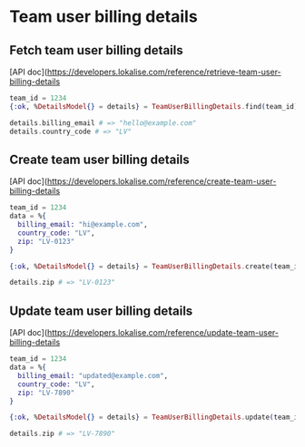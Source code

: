 # Team user billing details

## Fetch team user billing details

[API doc](https://developers.lokalise.com/reference/retrieve-team-user-billing-details

```elixir
team_id = 1234
{:ok, %DetailsModel{} = details} = TeamUserBillingDetails.find(team_id)

details.billing_email # => "hello@example.com"
details.country_code # => "LV"
```

## Create team user billing details

[API doc](https://developers.lokalise.com/reference/create-team-user-billing-details

```elixir
team_id = 1234
data = %{
  billing_email: "hi@example.com",
  country_code: "LV",
  zip: "LV-0123"
}

{:ok, %DetailsModel{} = details} = TeamUserBillingDetails.create(team_id, data)

details.zip # => "LV-0123"
```

## Update team user billing details

[API doc](https://developers.lokalise.com/reference/update-team-user-billing-details

```elixir
team_id = 1234
data = %{
  billing_email: "updated@example.com",
  country_code: "LV",
  zip: "LV-7890"
}

{:ok, %DetailsModel{} = details} = TeamUserBillingDetails.update(team_id, data)

details.zip # => "LV-7890"
```